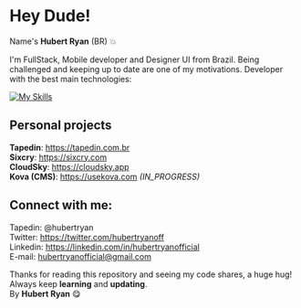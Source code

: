 # Hey Dude!

Name's **Hubert Ryan** (BR) 💥

I'm FullStack, Mobile developer and Designer UI from Brazil. Being challenged and keeping up to date are one of my motivations. Developer with the best main technologies:

[![My Skills](https://skills.thijs.gg/icons?i=js,ts,py,html,css,git,mongodb,firebase,gcp,nodejs,react,nextjs,prisma,tailwind,graphql,figma,xd)](https://skills.thijs.gg)

## Personal projects

**Tapedin**: https://tapedin.com.br </br>
**Sixcry**: https://sixcry.com </br>
**CloudSky**: https://cloudsky.app </br>
**Kova (CMS)**: https://usekova.com *(IN_PROGRESS)*

## Connect with me:

Tapedin: @hubertryan </br>
Twitter: https://twitter.com/hubertryanoff </br>
Linkedin: https://linkedin.com/in/hubertryanofficial </br>
E-mail: hubertryanofficial@gmail.com </br>

Thanks for reading this repository and seeing my code shares, a huge hug!
Always keep **learning** and **updating**.</br>
By **Hubert Ryan** 😋
